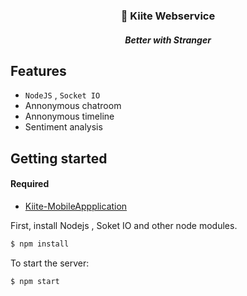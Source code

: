 <h3 align="center">
  💬 Kiite Webservice
</h3>
<h5 align="center">
  Better with Stranger
</h5>

## Features

- `NodeJS` , `Socket IO`
- Annonymous chatroom
- Annonymous timeline
- Sentiment analysis

## Getting started
#### Required
- <a href="https://github.com/Planxnx/kiite-mobileapp">
  Kiite-MobileAppplication
</a>
First, install Nodejs , Soket IO and other node modules.

```bash
$ npm install
```

To start the server:
```bash
$ npm start
```

